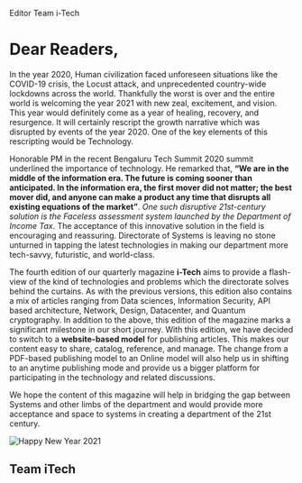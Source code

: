 Editor
Team i-Tech


Dear Readers,
==============

In the year 2020, Human civilization faced unforeseen situations like the COVID-19 crisis, the Locust attack, and unprecedented country-wide lockdowns across the world. Thankfully the worst is over and the entire world is welcoming the year 2021 with new zeal, excitement, and vision. This year would definitely come as a year of healing, recovery, and resurgence. It will certainly rescript the growth narrative which was disrupted by events of the year 2020. One of the key elements of this rescripting would be Technology.  

Honorable PM in the recent Bengaluru Tech Summit 2020 summit underlined the importance of technology. He remarked that, **“We are in the middle of the information era. The future is coming sooner than anticipated. In the information era, the first mover did not matter; the best mover did, and anyone can make a product any time that disrupts all existing equations of the market”**.  *One such disruptive 21st-century solution is the Faceless assessment system launched by the Department of Income Tax*.  The acceptance of this innovative solution in the field is encouraging and reassuring. Directorate of Systems is leaving no stone unturned in tapping the latest technologies in making our department more tech-savvy, futuristic, and world-class.  

The fourth edition of our quarterly magazine **i-Tech** aims to provide a flash-view of the kind of technologies and problems which the directorate solves behind the curtains.  As with the previous versions, this edition also contains a mix of articles ranging from Data sciences, Information Security, API based architecture, Network, Design, Datacenter, and Quantum cryptography. In addition to the above, this edition of the magazine marks a significant milestone in our short journey. With this edition, we have decided to switch to a **website-based model** for publishing articles. This makes our content easy to share, catalog, reference, and manage. The change from a PDF-based publishing model to an Online model will also help us in shifting to an anytime publishing mode and provide us a bigger platform for participating in the technology and related  discussions.  

We hope the content of this magazine will help in bridging the gap between Systems and other limbs of the department and would provide more acceptance and space to systems in creating a department of the 21st century.    

![](https://i.ibb.co/d64v9Bp/image.png "Happy New Year 2021")

Team iTech
----------


